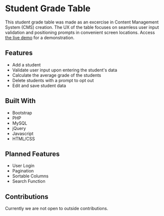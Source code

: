 # Student Grade Table 

This student grade table was made as an excercise in Content Management System (CMS) creation. The UX of the table focuses on seamless user input validation and positioning prompts in convenient screen locations. Access <a href="https://paulglujan.com/student-grade-table/" target="_blank">the live demo</a> for a demonstration.

## Features 

  - Add a student 
  - Validate user input upon entering the student's data
  - Calculate the average grade of the students 
  - Delete students with a prompt to opt out 
  - Edit and save student data
  
## Built With 

  - Bootstrap
  - PHP
  - MySQL
  - jQuery
  - Javascript
  - HTML/CSS
  
## Planned Features 

  - User Login 
  - Pagination
  - Sortable Columns
  - Search Function 
  
  ## Contributions
Currently we are not open to outside contributions.

   [the live demo]: <https://paulglujan.com/student-grade-table/>
